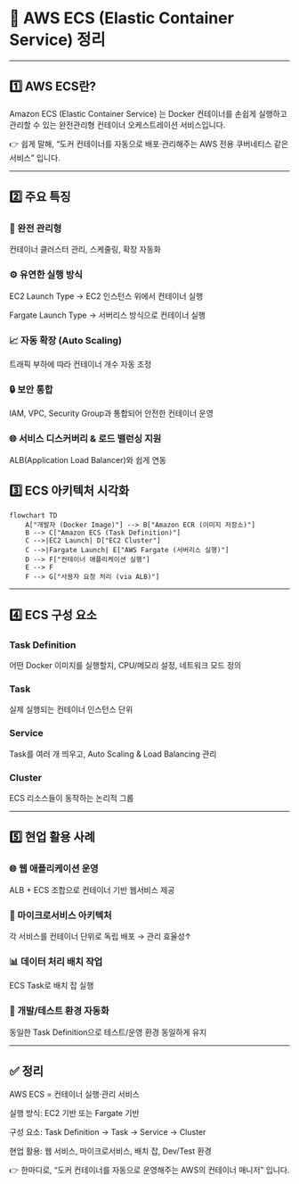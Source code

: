 # 🐳 AWS ECS (Elastic Container Service) 정리

---

## 1️⃣ AWS ECS란?

Amazon ECS (Elastic Container Service) 는
Docker 컨테이너를 손쉽게 실행하고 관리할 수 있는 완전관리형 컨테이너 오케스트레이션 서비스입니다.

👉 쉽게 말해,
“도커 컨테이너를 자동으로 배포·관리해주는 AWS 전용 쿠버네티스 같은 서비스” 입니다.

---

## 2️⃣ 주요 특징

### 🚀 완전 관리형

컨테이너 클러스터 관리, 스케줄링, 확장 자동화

### ⚙️ 유연한 실행 방식

EC2 Launch Type → EC2 인스턴스 위에서 컨테이너 실행

Fargate Launch Type → 서버리스 방식으로 컨테이너 실행

### 📈 자동 확장 (Auto Scaling)

트래픽 부하에 따라 컨테이너 개수 자동 조정

### 🔒 보안 통합

IAM, VPC, Security Group과 통합되어 안전한 컨테이너 운영

### 🌐 서비스 디스커버리 & 로드 밸런싱 지원

ALB(Application Load Balancer)와 쉽게 연동

## 3️⃣ ECS 아키텍처 시각화
```mermaid
flowchart TD
    A["개발자 (Docker Image)"] --> B["Amazon ECR (이미지 저장소)"]
    B --> C["Amazon ECS (Task Definition)"]
    C -->|EC2 Launch| D["EC2 Cluster"]
    C -->|Fargate Launch| E["AWS Fargate (서버리스 실행)"]
    D --> F["컨테이너 애플리케이션 실행"]
    E --> F
    F --> G["사용자 요청 처리 (via ALB)"]
```

---

## 4️⃣ ECS 구성 요소

### Task Definition

어떤 Docker 이미지를 실행할지, CPU/메모리 설정, 네트워크 모드 정의

### Task

실제 실행되는 컨테이너 인스턴스 단위

### Service

Task를 여러 개 띄우고, Auto Scaling & Load Balancing 관리

### Cluster

ECS 리소스들이 동작하는 논리적 그룹

---

## 5️⃣ 현업 활용 사례

### 🌐 웹 애플리케이션 운영

ALB + ECS 조합으로 컨테이너 기반 웹서비스 제공

### 🏢 마이크로서비스 아키텍처

각 서비스를 컨테이너 단위로 독립 배포 → 관리 효율성↑

### 📊 데이터 처리 배치 작업

ECS Task로 배치 잡 실행

### 🧪 개발/테스트 환경 자동화

동일한 Task Definition으로 테스트/운영 환경 동일하게 유지

---

## ✅ 정리

AWS ECS = 컨테이너 실행·관리 서비스

실행 방식: EC2 기반 또는 Fargate 기반

구성 요소: Task Definition → Task → Service → Cluster

현업 활용: 웹 서비스, 마이크로서비스, 배치 잡, Dev/Test 환경

👉 한마디로, “도커 컨테이너를 자동으로 운영해주는 AWS의 컨테이너 매니저” 입니다.
